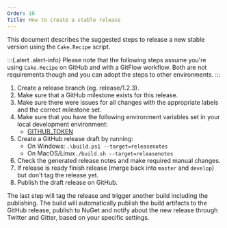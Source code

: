 ```yaml
---
Order: 10
Title: How to create a stable release
---
```


This document describes the suggested steps to release a new stable version using the `Cake.Recipe` script.

:::{.alert .alert-info}
Please note that the following steps assume you're using `Cake.Recipe` on GitHub and with a GitFlow workflow.
Both are not requirements though and you can adopt the steps to other environments.
:::

1. Create a release branch (eg. release/1.2.3).
2. Make sure that a GitHub milestone exists for this release.
3. Make sure there were issues for all changes with the appropriate labels and the correct milestone set.
4. Make sure that you have the following environment variables set in your local development environment:
   - [GITHUB_TOKEN](../fundamentals/environment-variables#github_token)
5. Create a GitHub release draft by running:
   - On Windows: `.\build.ps1 --target=releasenotes`
   - On MacOS/Linux`./build.sh --target=releasenotes`
6. Check the generated release notes and make required manual changes.
7. If release is ready finish release (merge back into `master` and `develop`) but don't tag the release yet.
8. Publish the draft release on GitHub.

The last step will tag the release and trigger another build including the publishing. The build will automatically publish the build artifacts to the GitHub release, publish to NuGet and notify about the new release through Twitter and Gitter, based on your specific settings.
